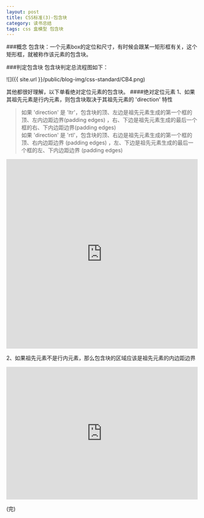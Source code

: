```yaml
---
layout: post
title: CSS标准(3)-包含块
category: 读书总结
tags: css 盒模型 包含块
---
```

###概念
包含块：一个元素box的定位和尺寸，有时候会跟某一矩形框有关，这个矩形框，就被称作该元素的包含块。

###判定包含块
包含块判定总流程图如下：

![]({{ site.url }}/public/blog-img/css-standard/CB4.png)

其他都很好理解，以下单看绝对定位元素的包含块。
####绝对定位元素
1、如果其祖先元素是行内元素，则包含块取决于其祖先元素的 'direction' 特性
> 如果 'direction' 是 'ltr'，包含块的顶、左边是祖先元素生成的第一个框的顶、左内边距边界(padding edges) ，右、下边是祖先元素生成的最后一个框的右、下内边距边界(padding edges)   
> 如果 'direction' 是 'rtl'，包含块的顶、右边是祖先元素生成的第一个框的顶、右内边距边界 (padding edges) ，左、下边是祖先元素生成的最后一个框的左、下内边距边界 (padding edges)   

<iframe width="100%" height="500" src="http://jsfiddle.net/cyningsun/Pr4LF/embedded/html,result/" allowfullscreen="allowfullscreen" frameborder="0"></iframe>

2、如果祖先元素不是行内元素，那么包含块的区域应该是祖先元素的内边距边界

<iframe width="100%" height="350" src="http://jsfiddle.net/cyningsun/6xSpP/embedded/html,result/" allowfullscreen="allowfullscreen" frameborder="0"></iframe>

(完)




